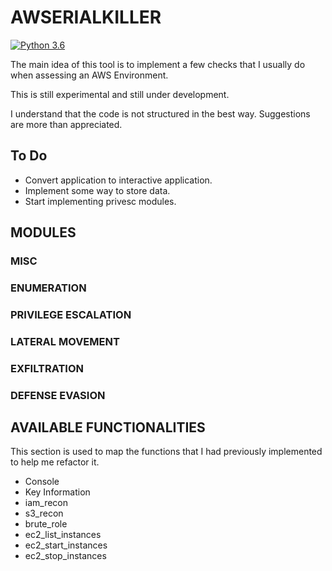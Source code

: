 # AWSERIALKILLER

[![Python 3.6](https://img.shields.io/badge/python-3.6-blue.svg)](https://www.python.org/downloads/release/python-360/)

The main idea of this tool is to implement a few checks that I usually do when assessing an AWS Environment.

This is still experimental and still under development.

I understand that the code is not structured in the best way. Suggestions are more than appreciated.

## To Do

- Convert application to interactive application.
- Implement some way to store data.
- Start implementing privesc modules.

## MODULES 

### MISC
### ENUMERATION
### PRIVILEGE ESCALATION
### LATERAL MOVEMENT
### EXFILTRATION
### DEFENSE EVASION

## AVAILABLE FUNCTIONALITIES

This section is used to map the functions that I had previously implemented to help me refactor it.

- Console
- Key Information
- iam_recon
- s3_recon
- brute_role
- ec2_list_instances
- ec2_start_instances
- ec2_stop_instances
